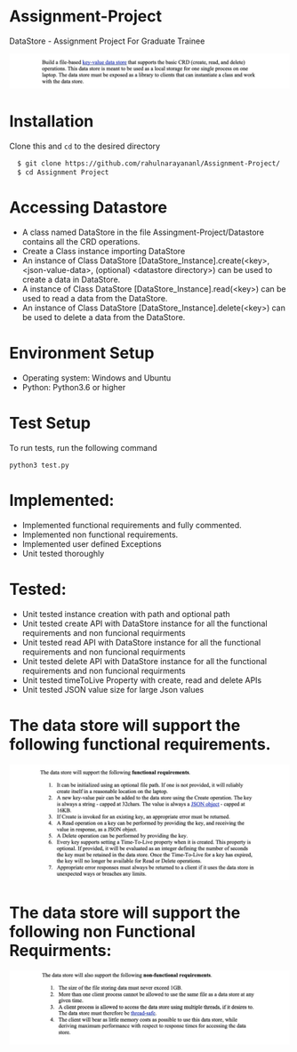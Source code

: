 # Assignment-Project
DataStore - Assignment Project For Graduate Trainee 
<div align="center" width="250px" height="400px">
    <img src="Screenshots/engg1.jpg"</img>
 </div>
 
 
 # Installation
 Clone this and ``` cd ``` to the desired directory
 ```
   $ git clone https://github.com/rahulnarayananl/Assignment-Project/
   $ cd Assignment Project
 ```
 
 # Accessing Datastore
 
- A class named DataStore in the file Assingment-Project/Datastore contains all the CRD operations.
- Create a Class instance importing DataStore
- An instance of Class DataStore [DataStore_Instance].create(\<key>,\<json-value-data>, (optional) \<datastore directory>) can be used to create a data in DataStore.
- A instance of Class DataStore [DataStore_Instance].read(\<key>) can be used to read a data from the DataStore.
- An instance of Class DataStore [DataStore_Instance].delete(\<key>) can be used to delete a data from the DataStore.
 
 
# Environment Setup

- Operating system: Windows and Ubuntu
- Python: Python3.6 or higher

# Test Setup
 To run tests, run the following command
``` 
python3 test.py
```

 
# Implemented:

- Implemented functional requirements and fully commented.
- Implemented non functional requirements.
- Implemented user defined Exceptions
- Unit tested thoroughly

# Tested:
- Unit tested instance creation with path and optional path
- Unit tested create API with DataStore instance for all the functional requirements and non funcional requirments
- Unit tested read API with DataStore instance for all the functional requirements and non funcional requirments
- Unit tested delete API with DataStore instance for all the functional requirements and non funcional requirments
- Unit tested timeToLive Property with create, read and delete APIs
- Unit tested JSON value size for large Json values



# The data store will support the following functional requirements.

 
 <div align="center" width="250px" height="400px">
    <img src="Screenshots/engg2.jpg"</img>
 </div>
  
 
# The data store will support the following non Functional Requirments:


 <div align="center" width="250px" height="400px">
    <img src="Screenshots/engg3.jpg"</img>
</div>



